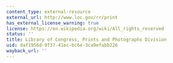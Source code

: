 ```yaml
---
content_type: external-resource
external_url: http://www.loc.gov/rr/print
has_external_license_warning: true
license: https://en.wikipedia.org/wiki/All_rights_reserved
status: ''
title: Library of Congress, Prints and Photographs Division
uid: daf1956d-9f37-41ec-bc6e-3ca9efabb226
wayback_url: ''
---
```


